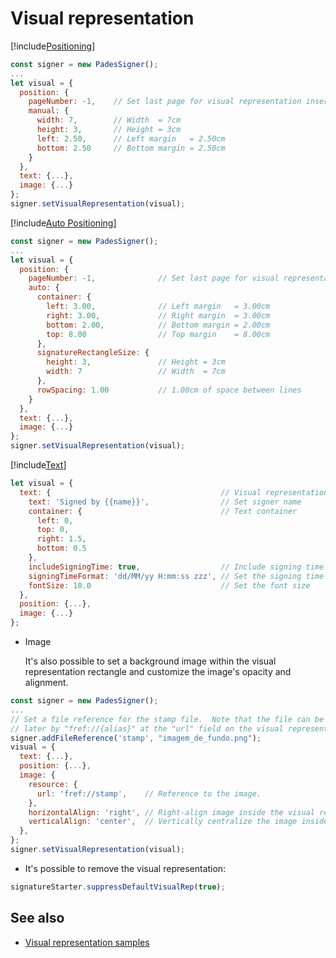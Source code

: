 ﻿# Visual representation

[!include[Positioning](../../../includes/visual-rep/positioning.md)]

```javascript
const signer = new PadesSigner();
...
let visual = {
  position: {
    pageNumber: -1,    // Set last page for visual representation insertion
    manual: {
      width: 7,        // Width  = 7cm
      height: 3,       // Height = 3cm
      left: 2.50,      // Left margin   = 2.50cm
      bottom: 2.50     // Bottom margin = 2.50cm
    }
  },
  text: {...},
  image: {...}
};
signer.setVisualRepresentation(visual);
```

[!include[Auto Positioning](../../../includes/visual-rep/auto-positioning.md)]

```javascript
const signer = new PadesSigner();
...
let visual = {
  position: {
    pageNumber: -1,              // Set last page for visual representations insertion
    auto: {
      container: {
        left: 3.00,              // Left margin   = 3.00cm
        right: 3.00,             // Right margin  = 3.00cm
        bottom: 2.00,            // Bottom margin = 2.00cm
        top: 8.00                // Top margin    = 8.00cm
      },
      signatureRectangleSize: {
        height: 3,               // Height = 3cm
        width: 7                 // Width  = 7cm
      },
      rowSpacing: 1.00           // 1.00cm of space between lines
    }
  },
  text: {...},
  image: {...}
};
signer.setVisualRepresentation(visual);
```

[!include[Text](../../../includes/visual-rep/text.md)]

```javascript
let visual = {
  text: {                                      // Visual representation text
    text: 'Signed by {{name}}',                // Set signer name
    container: {                               // Text container
      left: 0,
      top: 0,
      right: 1.5,
      bottom: 0.5
    },
    includeSigningTime: true,                  // Include signing time
    signingTimeFormat: 'dd/MM/yy H:mm:ss zzz', // Set the signing time format
    fontSize: 10.0                             // Set the font size
  },
  position: {...},
  image: {...}
};
```

* Image

  It's also possible to set a background image within the visual representation rectangle and customize the image's opacity and alignment.

```javascript
const signer = new PadesSigner();
...
// Set a file reference for the stamp file.  Note that the file can be referenced
// later by "fref://{alias}" at the "url" field on the visual representation.
signer.addFileReference('stamp', "imagem_de_fundo.png");
visual = {
  text: {...},
  position: {...},
  image: {
    resource: {
      url: 'fref://stamp',    // Reference to the image.
    },
    horizontalAlign: 'right', // Right-align image inside the visual representation rectangle.
    verticalAlign: 'center',  // Vertically centralize the image inside the visual representation rectangle.
  },
};
signer.setVisualRepresentation(visual);
```
* It's possible to remove the visual representation:

```javascript
signatureStarter.suppressDefaultVisualRep(true);
```

## See also

* [Visual representation samples](samples.md)
